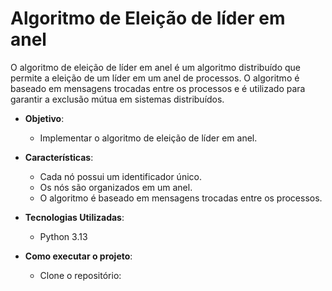 # Algoritmo de Eleição de líder em anel
O algoritmo de eleição de líder em anel é um algoritmo distribuído que permite a eleição de um líder em um anel de processos. O algoritmo é baseado em mensagens trocadas entre os processos e é utilizado para garantir a exclusão mútua em sistemas distribuídos.

- **Objetivo**:
   - Implementar o algoritmo de eleição de líder em anel.

- **Características**:
   - Cada nó possui um identificador único.
   - Os nós são organizados em um anel.
   - O algoritmo é baseado em mensagens trocadas entre os processos.


- **Tecnologias Utilizadas**:
   - Python 3.13

- **Como executar o projeto**:

   - Clone o repositório: